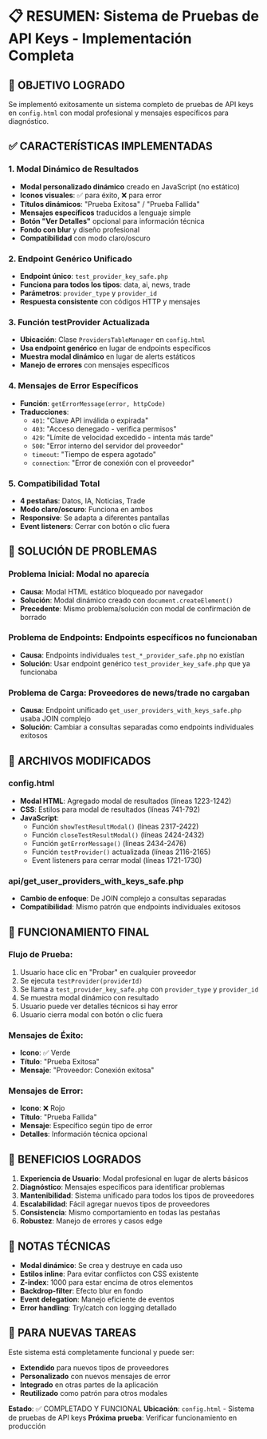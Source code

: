# 📋 RESUMEN: Sistema de Pruebas de API Keys - Implementación Completa

## 🎯 **OBJETIVO LOGRADO**
Se implementó exitosamente un sistema completo de pruebas de API keys en `config.html` con modal profesional y mensajes específicos para diagnóstico.

## ✅ **CARACTERÍSTICAS IMPLEMENTADAS**

### 1. **Modal Dinámico de Resultados**
- **Modal personalizado dinámico** creado en JavaScript (no estático)
- **Iconos visuales**: ✅ para éxito, ❌ para error
- **Títulos dinámicos**: "Prueba Exitosa" / "Prueba Fallida"
- **Mensajes específicos** traducidos a lenguaje simple
- **Botón "Ver Detalles"** opcional para información técnica
- **Fondo con blur** y diseño profesional
- **Compatibilidad** con modo claro/oscuro

### 2. **Endpoint Genérico Unificado**
- **Endpoint único**: `test_provider_key_safe.php`
- **Funciona para todos los tipos**: data, ai, news, trade
- **Parámetros**: `provider_type` y `provider_id`
- **Respuesta consistente** con códigos HTTP y mensajes

### 3. **Función testProvider Actualizada**
- **Ubicación**: Clase `ProvidersTableManager` en `config.html`
- **Usa endpoint genérico** en lugar de endpoints específicos
- **Muestra modal dinámico** en lugar de alerts estáticos
- **Manejo de errores** con mensajes específicos

### 4. **Mensajes de Error Específicos**
- **Función**: `getErrorMessage(error, httpCode)`
- **Traducciones**:
  - `401`: "Clave API inválida o expirada"
  - `403`: "Acceso denegado - verifica permisos"
  - `429`: "Límite de velocidad excedido - intenta más tarde"
  - `500`: "Error interno del servidor del proveedor"
  - `timeout`: "Tiempo de espera agotado"
  - `connection`: "Error de conexión con el proveedor"

### 5. **Compatibilidad Total**
- **4 pestañas**: Datos, IA, Noticias, Trade
- **Modo claro/oscuro**: Funciona en ambos
- **Responsive**: Se adapta a diferentes pantallas
- **Event listeners**: Cerrar con botón o clic fuera

## 🔧 **SOLUCIÓN DE PROBLEMAS**

### **Problema Inicial**: Modal no aparecía
- **Causa**: Modal HTML estático bloqueado por navegador
- **Solución**: Modal dinámico creado con `document.createElement()`
- **Precedente**: Mismo problema/solución con modal de confirmación de borrado

### **Problema de Endpoints**: Endpoints específicos no funcionaban
- **Causa**: Endpoints individuales `test_*_provider_safe.php` no existían
- **Solución**: Usar endpoint genérico `test_provider_key_safe.php` que ya funcionaba

### **Problema de Carga**: Proveedores de news/trade no cargaban
- **Causa**: Endpoint unificado `get_user_providers_with_keys_safe.php` usaba JOIN complejo
- **Solución**: Cambiar a consultas separadas como endpoints individuales exitosos

## 📁 **ARCHIVOS MODIFICADOS**

### **config.html**
- **Modal HTML**: Agregado modal de resultados (líneas 1223-1242)
- **CSS**: Estilos para modal de resultados (líneas 741-792)
- **JavaScript**: 
  - Función `showTestResultModal()` (líneas 2317-2422)
  - Función `closeTestResultModal()` (líneas 2424-2432)
  - Función `getErrorMessage()` (líneas 2434-2476)
  - Función `testProvider()` actualizada (líneas 2116-2165)
  - Event listeners para cerrar modal (líneas 1721-1730)

### **api/get_user_providers_with_keys_safe.php**
- **Cambio de enfoque**: De JOIN complejo a consultas separadas
- **Compatibilidad**: Mismo patrón que endpoints individuales exitosos

## 🚀 **FUNCIONAMIENTO FINAL**

### **Flujo de Prueba**:
1. Usuario hace clic en "Probar" en cualquier proveedor
2. Se ejecuta `testProvider(providerId)`
3. Se llama a `test_provider_key_safe.php` con `provider_type` y `provider_id`
4. Se muestra modal dinámico con resultado
5. Usuario puede ver detalles técnicos si hay error
6. Usuario cierra modal con botón o clic fuera

### **Mensajes de Éxito**:
- **Icono**: ✅ Verde
- **Título**: "Prueba Exitosa"
- **Mensaje**: "Proveedor: Conexión exitosa"

### **Mensajes de Error**:
- **Icono**: ❌ Rojo
- **Título**: "Prueba Fallida"
- **Mensaje**: Específico según tipo de error
- **Detalles**: Información técnica opcional

## 🎯 **BENEFICIOS LOGRADOS**

1. **Experiencia de Usuario**: Modal profesional en lugar de alerts básicos
2. **Diagnóstico**: Mensajes específicos para identificar problemas
3. **Mantenibilidad**: Sistema unificado para todos los tipos de proveedores
4. **Escalabilidad**: Fácil agregar nuevos tipos de proveedores
5. **Consistencia**: Mismo comportamiento en todas las pestañas
6. **Robustez**: Manejo de errores y casos edge

## 📝 **NOTAS TÉCNICAS**

- **Modal dinámico**: Se crea y destruye en cada uso
- **Estilos inline**: Para evitar conflictos con CSS existente
- **Z-index**: 1000 para estar encima de otros elementos
- **Backdrop-filter**: Efecto blur en fondo
- **Event delegation**: Manejo eficiente de eventos
- **Error handling**: Try/catch con logging detallado

## 🔄 **PARA NUEVAS TAREAS**

Este sistema está completamente funcional y puede ser:
- **Extendido** para nuevos tipos de proveedores
- **Personalizado** con nuevos mensajes de error
- **Integrado** en otras partes de la aplicación
- **Reutilizado** como patrón para otros modales

**Estado**: ✅ COMPLETADO Y FUNCIONAL
**Ubicación**: `config.html` - Sistema de pruebas de API keys
**Próxima prueba**: Verificar funcionamiento en producción

